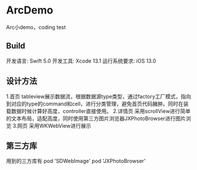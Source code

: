 # ArcDemo
Arc小demo，coding test
## Build
开发语言: Swift 5.0
开发工具: Xcode 13.1
运行系统要求: iOS 13.0

## 设计方法
1.首页
tableview展示数据流，根据数据源type类型，通过factory工厂模式，指向到对应的type的command和cell，进行分类管理，避免首页代码臃肿。同时在装载数据时候计算好高度，controller直接使用。
2.详情页
采用scrollView进行简单的文本布局，适配高度，同时使用第三方图片浏览器JXPhotoBrowser进行图片浏览
3.网页
采用WKWebView进行展示

## 第三方库
用到的三方库有
  pod 'SDWebImage'
  pod 'JXPhotoBrowser'
